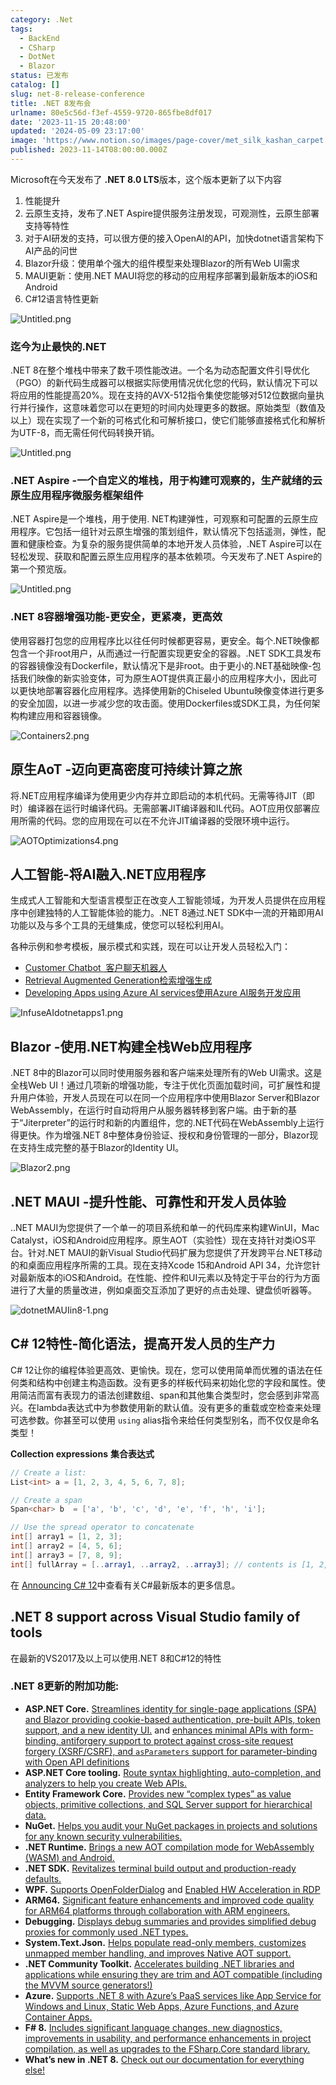 ```yaml
---
category: .Net
tags:
  - BackEnd
  - CSharp
  - DotNet
  - Blazor
status: 已发布
catalog: []
slug: net-8-release-conference
title: .NET 8发布会
urlname: 80e5c56d-f3ef-4559-9720-865fbe8df017
date: '2023-11-15 20:48:00'
updated: '2024-05-09 23:17:00'
image: 'https://www.notion.so/images/page-cover/met_silk_kashan_carpet.jpg'
published: 2023-11-14T08:00:00.000Z
---
```


Microsoft在今天发布了 **.NET 8.0 LTS**版本，这个版本更新了以下内容

1. 性能提升
2. 云原生支持，发布了.NET Aspire提供服务注册发现，可观测性，云原生部署支持等特性
3. 对于AI研发的支持，可以很方便的接入OpenAI的API，加快dotnet语言架构下AI产品的问世
4. Blazor升级：使用单个强大的组件模型来处理Blazor的所有Web UI需求
5. MAUI更新：使用.NET MAUI将您的移动的应用程序部署到最新版本的iOS和Android
6. C#12语言特性更新

![Untitled.png](https://prod-files-secure.s3.us-west-2.amazonaws.com/5d24fe63-e567-4804-86f9-9fdc62e13082/10cda029-65af-4ea7-b30e-605b2d9e6c57/Untitled.png?X-Amz-Algorithm=AWS4-HMAC-SHA256&X-Amz-Content-Sha256=UNSIGNED-PAYLOAD&X-Amz-Credential=ASIAZI2LB466ZWCZPT3M%2F20250128%2Fus-west-2%2Fs3%2Faws4_request&X-Amz-Date=20250128T213301Z&X-Amz-Expires=3600&X-Amz-Security-Token=IQoJb3JpZ2luX2VjEHYaCXVzLXdlc3QtMiJGMEQCIHv%2FFkrrNMEVsFPprHSZIhGve1STq6qaQIf49yYL5QbzAiBdKF6B1KbemBEFyU4UVaD4OqoeD8%2B8HwkyY0Yj%2Fo11RSr%2FAwh%2BEAAaDDYzNzQyMzE4MzgwNSIMbZ%2Bq0hr7uNfPOGdhKtwD%2B4tOdHSSGh2sQncrh6yUbPXXUy7VAIKxwAOy6VAHIIquTZFULTbSGLlajlFucn2gSOFoFEdv5gNdA3t0xz1lZhLJnw6G9CRk3JyZsKQ2POnn3ER%2B4c0gdERtk%2B3J9O0pFNz8uEN65B5TkFqC8JiwBv8ZLwIag8%2BtMRZ0pHyJjKhAkrggnAkOv24LPh6o7A7B7uAseuPSB7xXgIkU0Fgp%2B6%2FJZ91ZfkSmqyCNIo0LGm%2BPRbdkr6htKGez3AcTE%2F5puStCV17%2BZ4x4aX5RDXr9QxL0DshDLFf4sGJ0a9q3lTRHtuytlGUGW389xLOJ243mLj0nmsqt8knr6hl7qiJPyCI2V6%2BF3NWLOhvp4y%2B6SjcPZxL1q9hB%2Beha9cIuH9SaKam9906Wd%2FNvCZnj5WAaP9YeIZmzmgUmhQW6YmK4zeI7TeCG%2BIr7L0C8ZPJdr4PfuhvMGT6SG5amIpd4cb%2F5pskPWTRr4s4us%2FMDalzfLrOjELfQOWzIcDOvHXfR8q3M%2F%2FVg2aAtNJaXXrRPEDb84uJR3HhKpZ9%2FJ%2FwDi%2B9xkIOmZ%2B2ABJmvDwxg5YuM8ctwBklzaiAQLqOOsNCEin5mrUZVm4Yc6Mz3nemnXKOJTW69r9Jsb33fc56UBXYw2JTlvAY6pgHokTfi5XgXECk%2BsBPpuq1wgmJ%2BTEBea8wd86dRrz7ShVDVZBa1UDSGi1fbW%2BwKXRy0%2BOWpvCG1jw4lrQvi0vkupyrO%2FU8s%2BW%2FwkD3v1ik%2BozMZhroVbmQdSK%2FOB5aBoSDHfGMVMQH%2BV9HYYCzwFj%2FcMCb44ZSZEbSUW5KJyE2vWuWFNeBz4Wn%2BI0dY8rfiV40uqE5lZSHW4Nz6j55Gnq4GZxwjg6wa&X-Amz-Signature=7ff09f83c4d6d94f3799334099670bb97e6486485ecc4d2707c63b6a8c12291f&X-Amz-SignedHeaders=host&x-id=GetObject)


### **迄今为止最快的.NET**


.NET 8在整个堆栈中带来了数千项性能改进。一个名为动态配置文件引导优化（PGO）的新代码生成器可以根据实际使用情况优化您的代码，默认情况下可以将应用的性能提高20%。现在支持的AVX-512指令集使您能够对512位数据向量执行并行操作，这意味着您可以在更短的时间内处理更多的数据。原始类型（数值及以上）现在实现了一个新的可格式化和可解析接口，使它们能够直接格式化和解析为UTF-8，而无需任何代码转换开销。


![Untitled.png](https://prod-files-secure.s3.us-west-2.amazonaws.com/5d24fe63-e567-4804-86f9-9fdc62e13082/edcbf140-d619-4389-a4a6-f97c113ab9f2/Untitled.png?X-Amz-Algorithm=AWS4-HMAC-SHA256&X-Amz-Content-Sha256=UNSIGNED-PAYLOAD&X-Amz-Credential=ASIAZI2LB466ZWCZPT3M%2F20250128%2Fus-west-2%2Fs3%2Faws4_request&X-Amz-Date=20250128T213301Z&X-Amz-Expires=3600&X-Amz-Security-Token=IQoJb3JpZ2luX2VjEHYaCXVzLXdlc3QtMiJGMEQCIHv%2FFkrrNMEVsFPprHSZIhGve1STq6qaQIf49yYL5QbzAiBdKF6B1KbemBEFyU4UVaD4OqoeD8%2B8HwkyY0Yj%2Fo11RSr%2FAwh%2BEAAaDDYzNzQyMzE4MzgwNSIMbZ%2Bq0hr7uNfPOGdhKtwD%2B4tOdHSSGh2sQncrh6yUbPXXUy7VAIKxwAOy6VAHIIquTZFULTbSGLlajlFucn2gSOFoFEdv5gNdA3t0xz1lZhLJnw6G9CRk3JyZsKQ2POnn3ER%2B4c0gdERtk%2B3J9O0pFNz8uEN65B5TkFqC8JiwBv8ZLwIag8%2BtMRZ0pHyJjKhAkrggnAkOv24LPh6o7A7B7uAseuPSB7xXgIkU0Fgp%2B6%2FJZ91ZfkSmqyCNIo0LGm%2BPRbdkr6htKGez3AcTE%2F5puStCV17%2BZ4x4aX5RDXr9QxL0DshDLFf4sGJ0a9q3lTRHtuytlGUGW389xLOJ243mLj0nmsqt8knr6hl7qiJPyCI2V6%2BF3NWLOhvp4y%2B6SjcPZxL1q9hB%2Beha9cIuH9SaKam9906Wd%2FNvCZnj5WAaP9YeIZmzmgUmhQW6YmK4zeI7TeCG%2BIr7L0C8ZPJdr4PfuhvMGT6SG5amIpd4cb%2F5pskPWTRr4s4us%2FMDalzfLrOjELfQOWzIcDOvHXfR8q3M%2F%2FVg2aAtNJaXXrRPEDb84uJR3HhKpZ9%2FJ%2FwDi%2B9xkIOmZ%2B2ABJmvDwxg5YuM8ctwBklzaiAQLqOOsNCEin5mrUZVm4Yc6Mz3nemnXKOJTW69r9Jsb33fc56UBXYw2JTlvAY6pgHokTfi5XgXECk%2BsBPpuq1wgmJ%2BTEBea8wd86dRrz7ShVDVZBa1UDSGi1fbW%2BwKXRy0%2BOWpvCG1jw4lrQvi0vkupyrO%2FU8s%2BW%2FwkD3v1ik%2BozMZhroVbmQdSK%2FOB5aBoSDHfGMVMQH%2BV9HYYCzwFj%2FcMCb44ZSZEbSUW5KJyE2vWuWFNeBz4Wn%2BI0dY8rfiV40uqE5lZSHW4Nz6j55Gnq4GZxwjg6wa&X-Amz-Signature=58d4116fa61198e2099e8d3c8574f0e8eba6ab8bd62d5380c61b639f4e04dea9&X-Amz-SignedHeaders=host&x-id=GetObject)


### **.NET Aspire -一个自定义的堆栈，用于构建可观察的，生产就绪的云原生应用程序微服务框架组件**


.NET Aspire是一个堆栈，用于使用. NET构建弹性，可观察和可配置的云原生应用程序。它包括一组针对云原生增强的策划组件，默认情况下包括遥测，弹性，配置和健康检查。为复杂的服务提供简单的本地开发人员体验，.NET Aspire可以在轻松发现、获取和配置云原生应用程序的基本依赖项。今天发布了.NET Aspire的第一个预览版。


![Untitled.png](https://prod-files-secure.s3.us-west-2.amazonaws.com/5d24fe63-e567-4804-86f9-9fdc62e13082/ff6a34d3-ac25-412d-9204-a7263d00528f/Untitled.png?X-Amz-Algorithm=AWS4-HMAC-SHA256&X-Amz-Content-Sha256=UNSIGNED-PAYLOAD&X-Amz-Credential=ASIAZI2LB466ZWCZPT3M%2F20250128%2Fus-west-2%2Fs3%2Faws4_request&X-Amz-Date=20250128T213301Z&X-Amz-Expires=3600&X-Amz-Security-Token=IQoJb3JpZ2luX2VjEHYaCXVzLXdlc3QtMiJGMEQCIHv%2FFkrrNMEVsFPprHSZIhGve1STq6qaQIf49yYL5QbzAiBdKF6B1KbemBEFyU4UVaD4OqoeD8%2B8HwkyY0Yj%2Fo11RSr%2FAwh%2BEAAaDDYzNzQyMzE4MzgwNSIMbZ%2Bq0hr7uNfPOGdhKtwD%2B4tOdHSSGh2sQncrh6yUbPXXUy7VAIKxwAOy6VAHIIquTZFULTbSGLlajlFucn2gSOFoFEdv5gNdA3t0xz1lZhLJnw6G9CRk3JyZsKQ2POnn3ER%2B4c0gdERtk%2B3J9O0pFNz8uEN65B5TkFqC8JiwBv8ZLwIag8%2BtMRZ0pHyJjKhAkrggnAkOv24LPh6o7A7B7uAseuPSB7xXgIkU0Fgp%2B6%2FJZ91ZfkSmqyCNIo0LGm%2BPRbdkr6htKGez3AcTE%2F5puStCV17%2BZ4x4aX5RDXr9QxL0DshDLFf4sGJ0a9q3lTRHtuytlGUGW389xLOJ243mLj0nmsqt8knr6hl7qiJPyCI2V6%2BF3NWLOhvp4y%2B6SjcPZxL1q9hB%2Beha9cIuH9SaKam9906Wd%2FNvCZnj5WAaP9YeIZmzmgUmhQW6YmK4zeI7TeCG%2BIr7L0C8ZPJdr4PfuhvMGT6SG5amIpd4cb%2F5pskPWTRr4s4us%2FMDalzfLrOjELfQOWzIcDOvHXfR8q3M%2F%2FVg2aAtNJaXXrRPEDb84uJR3HhKpZ9%2FJ%2FwDi%2B9xkIOmZ%2B2ABJmvDwxg5YuM8ctwBklzaiAQLqOOsNCEin5mrUZVm4Yc6Mz3nemnXKOJTW69r9Jsb33fc56UBXYw2JTlvAY6pgHokTfi5XgXECk%2BsBPpuq1wgmJ%2BTEBea8wd86dRrz7ShVDVZBa1UDSGi1fbW%2BwKXRy0%2BOWpvCG1jw4lrQvi0vkupyrO%2FU8s%2BW%2FwkD3v1ik%2BozMZhroVbmQdSK%2FOB5aBoSDHfGMVMQH%2BV9HYYCzwFj%2FcMCb44ZSZEbSUW5KJyE2vWuWFNeBz4Wn%2BI0dY8rfiV40uqE5lZSHW4Nz6j55Gnq4GZxwjg6wa&X-Amz-Signature=d1f73a3b0eaa8617f476d248ce403eb7e62727be96cabf6c2459c86d382214d1&X-Amz-SignedHeaders=host&x-id=GetObject)


### **.NET 8容器增强功能-更安全，更紧凑，更高效**


使用容器打包您的应用程序比以往任何时候都更容易，更安全。每个.NET映像都包含一个非root用户，从而通过一行配置实现更安全的容器。.NET SDK工具发布的容器镜像没有Dockerfile，默认情况下是非root。由于更小的.NET基础映像-包括我们映像的新实验变体，可为原生AOT提供真正最小的应用程序大小，因此可以更快地部署容器化应用程序。选择使用新的Chiseled Ubuntu映像变体进行更多的安全加固，以进一步减少您的攻击面。使用Dockerfiles或SDK工具，为任何架构构建应用和容器镜像。


![Containers2.png](https://devblogs.microsoft.com/dotnet/wp-content/uploads/sites/10/2023/11/Containers2.png)


## 原生AoT -迈向更高密度可持续计算之旅


将.NET应用程序编译为使用更少内存并立即启动的本机代码。无需等待JIT（即时）编译器在运行时编译代码。无需部署JIT编译器和IL代码。AOT应用仅部署应用所需的代码。您的应用现在可以在不允许JIT编译器的受限环境中运行。


![AOTOptimizations4.png](https://devblogs.microsoft.com/dotnet/wp-content/uploads/sites/10/2023/11/AOTOptimizations4.png)


## 人工智能-将AI融入.NET应用程序


生成式人工智能和大型语言模型正在改变人工智能领域，为开发人员提供在应用程序中创建独特的人工智能体验的能力。.NET 8通过.NET SDK中一流的开箱即用AI功能以及与多个工具的无缝集成，使您可以轻松利用AI。


各种示例和参考模板，展示模式和实践，现在可以让开发人员轻松入门：

- [Customer Chatbot](https://github.com/dotnet/eShop)[ ](https://github.com/dotnet/eShop)[ 客户聊天机器人](https://github.com/dotnet/eShop)
- [Retrieval Augmented Generation](https://github.com/Azure-Samples/azure-search-openai-demo-csharp)[检索增强生成](https://github.com/Azure-Samples/azure-search-openai-demo-csharp)
- [Developing Apps using Azure AI services](https://devblogs.microsoft.com/dotnet/demystifying-retrieval-augmented-generation-with-dotnet/)[使用Azure AI服务开发应用](https://devblogs.microsoft.com/dotnet/demystifying-retrieval-augmented-generation-with-dotnet/)

![InfuseAIdotnetapps1.png](https://devblogs.microsoft.com/dotnet/wp-content/uploads/sites/10/2023/11/InfuseAIdotnetapps1.png)


## Blazor -使用.NET构建全栈Web应用程序


.NET 8中的Blazor可以同时使用服务器和客户端来处理所有的Web UI需求。这是全栈Web UI！通过几项新的增强功能，专注于优化页面加载时间，可扩展性和提升用户体验，开发人员现在可以在同一个应用程序中使用Blazor Server和Blazor WebAssembly，在运行时自动将用户从服务器转移到客户端。由于新的基于“Jiterpreter”的运行时和新的内置组件，您的.NET代码在WebAssembly上运行得更快。作为增强.NET 8中整体身份验证、授权和身份管理的一部分，Blazor现在支持生成完整的基于Blazor的Identity UI。


![Blazor2.png](https://devblogs.microsoft.com/dotnet/wp-content/uploads/sites/10/2023/11/Blazor2.png)


## .NET MAUI -提升性能、可靠性和开发人员体验


..NET MAUI为您提供了一个单一的项目系统和单一的代码库来构建WinUI，Mac Catalyst，iOS和Android应用程序。原生AOT（实验性）现在支持针对类iOS平台。针对.NET MAUI的新Visual Studio代码扩展为您提供了开发跨平台.NET移动的和桌面应用程序所需的工具。现在支持Xcode 15和Android API 34，允许您针对最新版本的iOS和Android。在性能、控件和UI元素以及特定于平台的行为方面进行了大量的质量改进，例如桌面交互添加了更好的点击处理、键盘侦听器等。


![dotnetMAUIin8-1.png](https://devblogs.microsoft.com/dotnet/wp-content/uploads/sites/10/2023/11/dotnetMAUIin8-1.png)


## C# 12特性-简化语法，提高开发人员的生产力


C# 12让你的编程体验更高效、更愉快。现在，您可以使用简单而优雅的语法在任何类和结构中创建主构造函数。没有更多的样板代码来初始化您的字段和属性。使用简洁而富有表现力的语法创建数组、span和其他集合类型时，您会感到非常高兴。在lambda表达式中为参数使用新的默认值。没有更多的重载或空检查来处理可选参数。你甚至可以使用 `using` alias指令来给任何类型别名，而不仅仅是命名类型！


**Collection expressions** **集合表达式**


```c#
// Create a list:
List<int> a = [1, 2, 3, 4, 5, 6, 7, 8];

// Create a span
Span<char> b  = ['a', 'b', 'c', 'd', 'e', 'f', 'h', 'i'];

// Use the spread operator to concatenate
int[] array1 = [1, 2, 3];
int[] array2 = [4, 5, 6];
int[] array3 = [7, 8, 9];
int[] fullArray = [..array1, ..array2, ..array3]; // contents is [1, 2, 3, 4, 5, 6, 7, 8, 9]
```


在 [Announcing C# 12](https://devblogs.microsoft.com/dotnet/announcing-csharp-12)中查看有关C#最新版本的更多信息。


## .NET 8 support across Visual Studio family of tools


在最新的VS2017及以上可以使用.NET 8和C#12的特性


### .NET 8更新的附加功能:

- **ASP.NET Core.** [Streamlines identity for single-page applications (SPA) and Blazor providing cookie-based authentication, pre-built APIs, token support, and a new identity UI.](https://devblogs.microsoft.com/dotnet/whats-new-with-identity-in-dotnet-8/) and [enhances minimal APIs with form-binding, antiforgery support to protect against cross-site request forgery (XSRF/CSRF), and ](https://learn.microsoft.com/aspnet/core/release-notes/aspnetcore-8.0#minimal-apis)[`asParameters`](https://learn.microsoft.com/aspnet/core/release-notes/aspnetcore-8.0#minimal-apis)[ support for parameter-binding with Open API definitions](https://learn.microsoft.com/aspnet/core/release-notes/aspnetcore-8.0#minimal-apis)
- **ASP.NET Core tooling.** [Route syntax highlighting, auto-completion, and analyzers to help you create Web APIs.](https://devblogs.microsoft.com/dotnet/aspnet-core-route-tooling-dotnet-8/)
- **Entity Framework Core.** [Provides new “complex types” as value objects, primitive collections, and SQL Server support for hierarchical data.](https://devblogs.microsoft.com/dotnet/announcing-ef8-rc2/)
- **NuGet.** [Helps you audit your NuGet packages in projects and solutions for any known security vulnerabilities.](https://learn.microsoft.com/nuget/concepts/auditing-packages)
- **.NET Runtime.** [Brings a new AOT compilation mode for WebAssembly (WASM) and Android.](https://devblogs.microsoft.com/dotnet/announcing-dotnet-8-rc1/#androidstripilafteraot-mode-on-android)
- **.NET SDK.** [Revitalizes terminal build output and production-ready defaults.](https://learn.microsoft.com/dotnet/core/whats-new/dotnet-8#net-sdk)
- **WPF.** [Supports OpenFolderDialog](https://devblogs.microsoft.com/dotnet/wpf-file-dialog-improvements-in-dotnet-8/) and [Enabled HW Acceleration in RDP](https://devblogs.microsoft.com/dotnet/announcing-dotnet-8-rc1/#wpf-hardware-acceleration-in-rdp)
- **ARM64.** [Significant feature enhancements and improved code quality for ARM64 platforms through collaboration with ARM engineers.](https://devblogs.microsoft.com/dotnet/this-arm64-performance-in-dotnet-8/)
- **Debugging.** [Displays debug summaries and provides simplified debug proxies for commonly used .NET types.](https://devblogs.microsoft.com/dotnet/debugging-enhancements-in-dotnet-8/)
- **System.Text.Json.** [Helps populate read-only members, customizes unmapped member handling, and improves Native AOT support.](https://devblogs.microsoft.com/dotnet/system-text-json-in-dotnet-8/)
- **.NET Community Toolkit.** [Accelerates building .NET libraries and applications while ensuring they are trim and AOT compatible (including the MVVM source generators!)](https://devblogs.microsoft.com/dotnet/announcing-the-dotnet-community-toolkit-821/)
- **Azure.** [Supports .NET 8 with Azure’s PaaS services like App Service for Windows and Linux, Static Web Apps, Azure Functions, and Azure Container Apps.](https://aka.ms/appservice-dotnet8)
- **F# 8.** [Includes significant language changes, new diagnostics, improvements in usability, and performance enhancements in project compilation, as well as upgrades to the FSharp.Core standard library.](https://devblogs.microsoft.com/dotnet/announcing-fsharp-8/)
- **What’s new in .NET 8.** [Check out our documentation for everything else!](https://learn.microsoft.com/dotnet/core/whats-new/dotnet-8)
